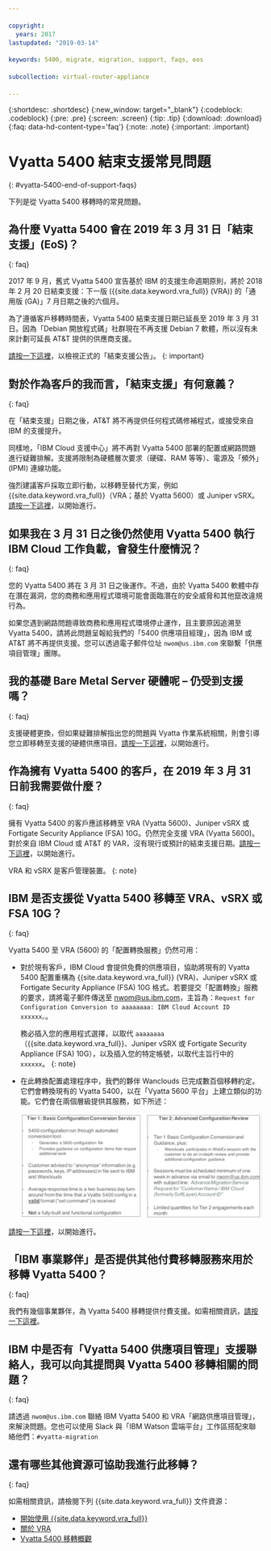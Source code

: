 ```yaml
---

copyright:
  years: 2017
lastupdated: "2019-03-14"

keywords: 5400, migrate, migration, support, faqs, eos

subcollection: virtual-router-appliance

---
```


{:shortdesc: .shortdesc}
{:new_window: target="_blank"}
{:codeblock: .codeblock}
{:pre: .pre}
{:screen: .screen}
{:tip: .tip}
{:download: .download}
{:faq: data-hd-content-type='faq'}
{:note: .note}
{:important: .important}

# Vyatta 5400 結束支援常見問題
{: #vyatta-5400-end-of-support-faqs}

下列是從 Vyatta 5400 移轉時的常見問題。

## 為什麼 Vyatta 5400 會在 2019 年 3 月 31 日「結束支援」(EoS)？
{: faq}

2017 年 9 月，舊式 Vyatta 5400 宣告基於 IBM 的支援生命週期原則，將於 2018 年 2 月 20 日結束支援：下一版 ({{site.data.keyword.vra_full}} (VRA)) 的「通用版 (GA)」7 月日期之後的六個月。

為了遵循客戶移轉時間表，Vyatta 5400 結束支援日期已延長至 2019 年 3 月 31 日。因為「Debian 開放程式碼」社群現在不再支援 Debian 7 軟體，所以沒有未來計劃可延長 AT&T 提供的供應商支援。

[請按一下這裡](/docs/infrastructure/virtual-router-appliance?topic=virtual-router-appliance-vyatta-5400-end-of-support-announcement)，以檢視正式的「結束支援公告」。
{: important}

## 對於作為客戶的我而言，「結束支援」有何意義？
{: faq}

在「結束支援」日期之後，AT&T 將不再提供任何程式碼修補程式，或接受來自 IBM 的支援提升。

同樣地，「IBM Cloud 支援中心」將不再對 Vyatta 5400 部署的配置或網路問題進行疑難排解。支援將限制為硬體層次要求（硬碟、RAM 等等）、電源及「頻外」(IPMI) 連線功能。

強烈建議客戶採取立即行動，以移轉至替代方案，例如 {{site.data.keyword.vra_full}}（VRA；基於 Vyatta 5600）或 Juniper vSRX。[請按一下這裡](/docs/infrastructure/virtual-router-appliance?topic=virtual-router-appliance-migration-overview)，以開始進行。

## 如果我在 3 月 31 日之後仍然使用 Vyatta 5400 執行 IBM Cloud 工作負載，會發生什麼情況？
{: faq}

您的 Vyatta 5400 將在 3 月 31 日之後運作。不過，由於 Vyatta 5400 軟體中存在潛在漏洞，您的商務和應用程式環境可能會面臨潛在的安全威脅和其他竄改違規行為。

如果您遇到網路問題導致商務和應用程式環境停止運作，且主要原因追溯至 Vyatta 5400，請將此問題呈報給我們的「5400 供應項目經理」，因為 IBM 或 AT&T 將不再提供支援。您可以透過電子郵件位址 `nwom@us.ibm.com` 來聯繫「供應項目管理」團隊。

## 我的基礎 Bare Metal Server 硬體呢 – 仍受到支援嗎？
{: faq}

支援硬體更換，但如果疑難排解指出您的問題與 Vyatta 作業系統相關，則會引導您立即移轉至支援的硬體供應項目。[請按一下這裡](/docs/infrastructure/virtual-router-appliance?topic=virtual-router-appliance-migration-overview)，以開始進行。

## 作為擁有 Vyatta 5400 的客戶，在 2019 年 3 月 31 日前我需要做什麼？
{: faq}

擁有 Vyatta 5400 的客戶應該移轉至 VRA (Vyatta 5600)、Juniper vSRX 或 Fortigate Security Appliance (FSA) 10G。仍然完全支援 VRA (Vyatta 5600)。對於來自 IBM Cloud 或 AT&T 的 VAR，沒有現行或預計的結束支援日期。[請按一下這裡](/docs/infrastructure/virtual-router-appliance?topic=virtual-router-appliance-migration-overview)，以開始進行。

  VRA 和 vSRX 是客戶管理裝置。
  {: note}

## IBM 是否支援從 Vyatta 5400 移轉至 VRA、vSRX 或 FSA 10G？
{: faq}

Vyatta 5400 至 VRA (5600) 的「配置轉換服務」仍然可用：

* 對於現有客戶，IBM Cloud 會提供免費的供應項目，協助將現有的 Vyatta 5400 配置重構為 {{site.data.keyword.vra_full}} (VRA)、Juniper vSRX 或 Fortigate Security Appliance (FSA) 10G 格式。若要提交「配置轉換」服務的要求，請將電子郵件傳送至 nwom@us.ibm.com，主旨為：`Request for Configuration Conversion to aaaaaaaa: IBM Cloud Account ID xxxxxx。`。

  務必插入您的應用程式選擇，以取代 `aaaaaaaa`（{{site.data.keyword.vra_full}}、Juniper vSRX 或 Fortigate Security Appliance (FSA) 10G），以及插入您的特定帳號，以取代主旨行中的 `xxxxxx`。
  {: note}

* 在此轉換配置處理程序中，我們的夥伴 Wanclouds 已完成數百個移轉約定。它們會轉換現有的 Vyatta 5400，以在「Vyatta 5600 平台」上建立類似的功能。它們會在兩個層級提供其服務，如下所述：

  <img src="images/tiers.png" alt="圖片" style="width: 700px;"/>

[請按一下這裡](/docs/infrastructure/virtual-router-appliance?topic=virtual-router-appliance-migration-overview)，以開始進行。

## 「IBM 事業夥伴」是否提供其他付費移轉服務來用於移轉 Vyatta 5400？
{: faq}

我們有幾個事業夥伴，為 Vyatta 5400 移轉提供付費支援。如需相關資訊，[請按一下這裡](/docs/infrastructure/virtual-router-appliance?topic=virtual-router-appliance-vyatta-5400-end-of-support-announcement)。

## IBM 中是否有「Vyatta 5400 供應項目管理」支援聯絡人，我可以向其提問與 Vyatta 5400 移轉相關的問題？
{: faq}

請透過 `nwom@us.ibm.com` 聯絡 IBM Vyatta 5400 和 VRA「網路供應項目管理」，來解決問題。您也可以使用 Slack 與「IBM Watson 雲端平台」工作區搭配來聯絡他們：`#vyatta-migration`

## 還有哪些其他資源可協助我進行此移轉？
{: faq}

如需相關資訊，請檢閱下列 {{site.data.keyword.vra_full}} 文件資源：

  * [開始使用 {{site.data.keyword.vra_full}}](/docs/infrastructure/virtual-router-appliance?topic=virtual-router-appliance-getting-started)
  * [關於 VRA](/docs/infrastructure/virtual-router-appliance?topic=virtual-router-appliance-about-the-vra)
  * [Vyatta 5400 移轉概觀](/docs/infrastructure/virtual-router-appliance?topic=virtual-router-appliance-migration-overview)

